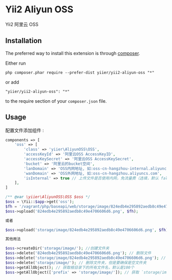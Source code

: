 Yii2 Aliyun OSS
===============
Yii2 阿里云 OSS

Installation
------------

The preferred way to install this extension is through [composer](http://getcomposer.org/download/).

Either run

```
php composer.phar require --prefer-dist yiier/yii2-aliyun-oss "*"
```

or add

```
"yiier/yii2-aliyun-oss": "*"
```

to the require section of your `composer.json` file.


Usage
-----

配置文件添加组件  :

```php
components => [
    'oss' => [
        'class' => 'yiier\AliyunOSS\OSS',
        'accessKeyId' => '阿里云OSS AccessKeyID',
        'accessKeySecret' => '阿里云OSS AccessKeySecret',
        'bucket' => '阿里云的bucket空间',
        'lanDomain' => 'OSS内网地址, 如:oss-cn-hangzhou-internal.aliyuncs.com',
        'wanDomain' => 'OSS外网地址, 如:oss-cn-hangzhou.aliyuncs.com',
        'isInternal' => true // 上传文件是否使用内网，免流量费（选填，默认 false 是外网）
    ],
]
```

```php
/** @var \yiier\AliyunOSS\OSS $oss */
$oss = \Yii::$app->get('oss');
$fh = '/vagrant/php/baseapi/web/storage/image/824edb4e295892aedb8c49e4706606d6.png';
$oss->upload('824edb4e295892aedb8c49e4706606d6.png', $fh);

或者

$oss->upload('storage/image/824edb4e295892aedb8c49e4706606d6.png', $fh); // 会自动创建文件夹

其他用法

$oss->createDir('storage/image/'); //创建文件夹
$oss->delete('824edb4e295892aedb8c49e4706606d6.png'); // 删除文件
$oss->delete('storage/image/824edb4e295892aedb8c49e4706606d6.png'); // 删除文件，如果这个文件是此文件夹的最后一个文件，则会把文件夹一起删除
$oss->delete('storage/image/'); // 删除文件夹，但是要确保是空文件夹
$oss->getAllObject(); // 获取根目录下的所有文件名，默认是100个
$oss->getAllObject(['prefix' => 'storage/image/']); // 获取 `storage/image/` 目录下的所有文件名，默认是100个
```
